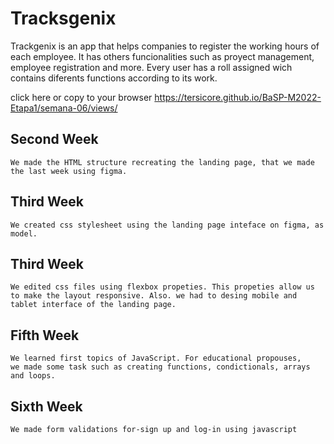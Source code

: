 # Tracksgenix
Trackgenix is an app that helps companies to register the working hours of each employee. It has others funcionalities such as proyect management, employee registration and more. Every user has a roll assigned wich contains diferents functions according to its work.

click here or copy to your browser https://tersicore.github.io/BaSP-M2022-Etapa1/semana-06/views/

## Second Week
```
We made the HTML structure recreating the landing page, that we made the last week using figma.  
```
## Third Week
```
We created css stylesheet using the landing page inteface on figma, as model.
```
## Third Week
```
We edited css files using flexbox propeties. This propeties allow us to make the layout responsive. Also. we had to desing mobile and tablet interface of the landing page. 
```
## Fifth Week
```
We learned first topics of JavaScript. For educational propouses, 
we made some task such as creating functions, condictionals, arrays and loops. 
```

## Sixth Week
```
We made form validations for-sign up and log-in using javascript
```
